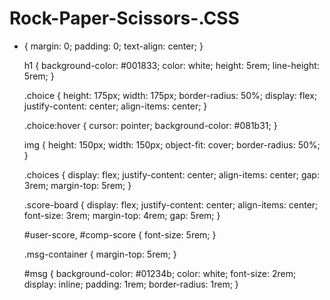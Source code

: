 # Rock-Paper-Scissors-.CSS


* {
    margin: 0;
    padding: 0;
    text-align: center;
  }
  
  h1 {
    background-color: #001833;
    color: white;
    height: 5rem;
    line-height: 5rem;
  }
  
  .choice {
    height: 175px;
    width: 175px;
    border-radius: 50%;
    display: flex;
    justify-content: center;
    align-items: center;
  }
  
  .choice:hover {
    cursor: pointer;
    background-color: #081b31;
  }
  
  img {
    height: 150px;
    width: 150px;
    object-fit: cover;
    border-radius: 50%;
  }
  
  .choices {
    display: flex;
    justify-content: center;
    align-items: center;
    gap: 3rem;
    margin-top: 5rem;
  }
  
  .score-board {
    display: flex;
    justify-content: center;
    align-items: center;
    font-size: 3rem;
    margin-top: 4rem;
    gap: 5rem;
  }
  
  #user-score,
  #comp-score {
    font-size: 5rem;
  }
  
  .msg-container {
    margin-top: 5rem;
  }
  
  #msg {
    background-color: #01234b;
    color: white;
    font-size: 2rem;
    display: inline;
    padding: 1rem;
    border-radius: 1rem;
  }
  
 
